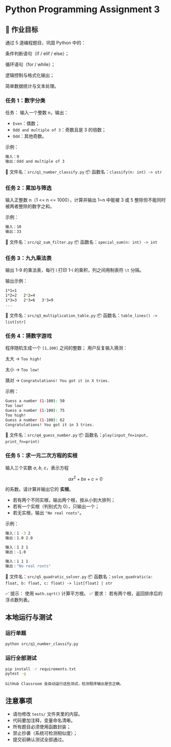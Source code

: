 # Python Programming Assignment 3

## 🎯 作业目标
通过 5 道编程题目，巩固 Python 中的：

条件判断语句（if / elif / else）；

循环语句（for / while）；

逻辑控制与格式化输出；

简单数据统计与文本处理。

### 任务 1：数字分类

任务：
输入一个整数 n，输出：

- ``Even``：偶数；
- ``Odd and multiple of 3``：奇数且是 3 的倍数；
- ``Odd``：其他奇数。

示例：

```bash
输入：9
输出：Odd and multiple of 3
```

📄 文件名：``src/q1_number_classify.py``
📦 函数名：``classify(n: int) -> str``

### 任务 2：累加与筛选

输入正整数 n（1 <= n <= 1000），计算并输出 1~n 中能被 3 或 5 整除但不能同时被两者整除的数字之和。

示例：

```bash
输入：10
输出：33
```

📄 文件名：``src/q2_sum_filter.py``
📦 函数名：``special_sum(n: int) -> int``

### 任务 3：九九乘法表

输出 1-9 的乘法表，每行 i 打印 1-i 的乘积，列之间用制表符 ``\t`` 分隔。

输出示例：

```bash
1*1=1
1*2=2	2*2=4
1*3=3	2*3=6	3*3=9
...
```

📄 文件名：``src/q3_multiplication_table.py``
📦 函数名：``table_lines() -> list[str]``

### 任务 4：猜数字游戏

程序随机生成一个 ``[1,100]`` 之间的整数；
用户反复输入猜测：

太大 → ``Too high!``

太小 → ``Too low!``

猜对 → ``Congratulations! You got it in X tries.``

示例：

```bash
Guess a number (1-100): 50
Too low!
Guess a number (1-100): 75
Too high!
Guess a number (1-100): 62
Congratulations! You got it in 3 tries.
```

📄 文件名：``src/q4_guess_number.py``
📦 函数名：``play(input_fn=input, print_fn=print)``

### 任务 5：求一元二次方程的实根

输入三个实数 $a$, $b$, $c$，表示方程

$$
ax^2 + bx + c = 0
$$

的系数。请计算并输出它的 **实根**。

- 若有两个不同实根，输出两个根，按从小到大排列； 
- 若有一个实根（判别式为 0），只输出一个； 
- 若无实根，输出 ``"No real roots"``。

示例：

```bash
输入：1 -3 2
输出：1.0 2.0
```

```bash
输入：1 2 1
输出：-1.0
```

```bash
输入：1 1 1
输出："No real roots"
```

📄 文件名：``src/q5_quadratic_solver.py``
📦 函数名：``solve_quadratic(a: float, b: float, c: float) -> list[float] | str``

✅ 提示： 使用 ``math.sqrt()`` 计算平方根。
✅ 要求： 若有两个根，返回排序后的浮点数列表。

## 本地运行与测试

### 运行单题

```bash
python src/q1_number_classify.py
```

### 运行全部测试

```bash
pip install -r requirements.txt
pytest -q
```

    GitHub Classroom 会自动运行这些测试，检测程序输出是否正确。

## 注意事项

- 请勿修改 `tests/` 文件夹里的内容。
- 代码要加注释，变量命名清晰。
- 所有题目必须使用函数封装； 
- 禁止抄袭（系统可检测相似度）； 
- 提交前确认测试全部通过。
